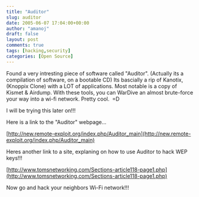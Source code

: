 ```yaml
---
title: "Auditor"
slug: auditor
date: 2005-06-07 17:04:00+00:00
author: "amanoj"
draft: false
layout: post
comments: true
tags: [hacking,security]
categories: [Open Source]
---
```


Found a very intresting piece of software called "Auditor". (Actually its a compilation of software, on a bootable CD) Its bascially a rip of Kanotix, (Knoppix Clone) with a LOT of applications. Most notable is a copy of Kismet & Airdump. With these tools, you can WarDive an almost brute-force your way into a wi-fi network. Pretty cool.  =D

I will be trying this later on!!!

Here is a link to the "Auditor" webpage...

[http://new.remote-exploit.org/index.php/Auditor_main](http://new.remote-exploit.org/index.php/Auditor_main)

Heres another link to a site, explaning on how to use Auditor to hack WEP keys!!!

[http://www.tomsnetworking.com/Sections-article118-page1.php](http://www.tomsnetworking.com/Sections-article118-page1.php)

Now go and hack your neighbors Wi-Fi network!!!
